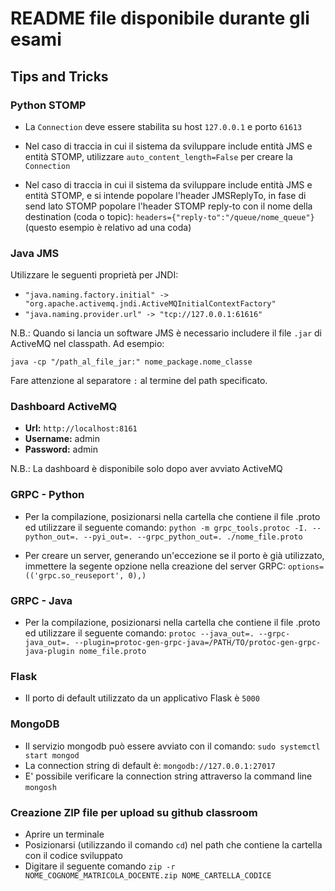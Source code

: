 # README file disponibile durante gli esami

## Tips and Tricks

### Python STOMP

* La ``Connection`` deve essere stabilita su host ``127.0.0.1`` e porto ``61613``

* Nel caso di traccia in cui il sistema da sviluppare include entità JMS e entità STOMP, utilizzare 
``auto_content_length=False`` per creare la ``Connection``

* Nel caso di traccia in cui il sistema da sviluppare include entità JMS e entità STOMP, e si intende popolare l'header JMSReplyTo, in fase di send lato STOMP popolare l'header STOMP reply-to con il nome della destination (coda o topic): ``headers={"reply-to":"/queue/nome_queue"}`` (questo esempio è relativo ad una coda)

### Java JMS

Utilizzare le seguenti proprietà per JNDI:


* ``"java.naming.factory.initial" -> "org.apache.activemq.jndi.ActiveMQInitialContextFactory"``
* ``"java.naming.provider.url" -> "tcp://127.0.0.1:61616"``

N.B.: Quando si lancia un software JMS è necessario includere il file ``.jar`` di ActiveMQ nel classpath. Ad esempio: 

``java -cp "/path_al_file_jar:" nome_package.nome_classe``

Fare attenzione al separatore ``:`` al termine del path specificato.

### Dashboard ActiveMQ

* **Url:** ``http://localhost:8161``
* **Username:** admin
* **Password:** admin

N.B.: La dashboard è disponibile solo dopo aver avviato ActiveMQ

### GRPC - Python

* Per la compilazione, posizionarsi nella cartella che contiene il file .proto ed utilizzare il seguente comando: ``python -m grpc_tools.protoc -I. --python_out=. --pyi_out=. --grpc_python_out=. ./nome_file.proto``

* Per creare un server, generando un'eccezione se il porto è già utilizzato, immettere la segente opzione nella creazione del server GRPC: ``options=(('grpc.so_reuseport', 0),)``

### GRPC - Java

* Per la compilazione, posizionarsi nella cartella che contiene il file .proto ed utilizzare il seguente comando: ``protoc --java_out=. --grpc-java_out=. --plugin=protoc-gen-grpc-java=/PATH/TO/protoc-gen-grpc-java-plugin nome_file.proto``

### Flask

* Il porto di default utilizzato da un applicativo Flask è ``5000``

### MongoDB

* Il servizio mongodb può essere avviato con il comando: ``sudo systemctl start mongod``
* La connection string di default è: ``mongodb://127.0.0.1:27017``
* E' possibile verificare la connection string attraverso la command line ``mongosh`` 


### Creazione ZIP file per upload su github classroom
* Aprire un terminale
* Posizionarsi (utilizzando il comando ``cd``) nel path che contiene la cartella con il codice sviluppato
* Digitare il seguente comando
``zip -r NOME_COGNOME_MATRICOLA_DOCENTE.zip NOME_CARTELLA_CODICE``


